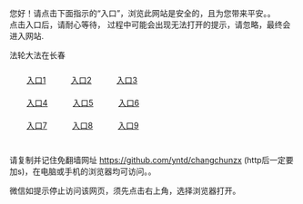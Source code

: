 您好！请点击下面指示的“入口”，浏览此网站是安全的，且为您带来平安。。 <br/>
点击入口后，请耐心等待， 过程中可能会出现无法打开的提示，请忽略，最终会进入网站. </br>

法轮大法在长春<br/>
<div style="padding:10px"><a style="margin:20px" target="_blank" href="https://d1vnolhxvm1zlm.cloudfront.net/2Qpsp?nipiql" id="ccLink1" rel="nofollow">入口1</a> <a target="_blank" style="margin:20px" href="https://d7rxfbcssf8hn.cloudfront.net/2Qpsp?pwfnmjdm" id="ccLink2" rel="nofollow">入口2</a> <a style="margin:20px" target="_blank" href="https://d2lj1m0gp9sss8.cloudfront.net/2Qpsp?ahdqdi" id="ccLink3" rel="nofollow">入口3</a></div>

<div style="padding:10px" ><a style="margin:20px" target="_blank" href="https://d1vnolhxvm1zlm.cloudfront.net/2Qpsp?nipiql" id="ccLink4" rel="nofollow">入口4</a> <a style="margin:20px" href="https://d7rxfbcssf8hn.cloudfront.net/2Qpsp?pwfnmjdm" target="_blank" id="ccLink5" rel="nofollow">入口5</a> <a style="margin:20px" href="https://d2lj1m0gp9sss8.cloudfront.net/2Qpsp?ahdqdi" target="_blank" id="ccLink6" rel="nofollow">入口6</a></div>

<div style="padding:10px"><a style="margin:20px" target="_blank" href="https://d1vnolhxvm1zlm.cloudfront.net/2Qpsp?nipiql" id="ccLink7" rel="nofollow">入口7</a> <a style="margin:20px" href="https://d7rxfbcssf8hn.cloudfront.net/2Qpsp?pwfnmjdm" target="_blank" id="ccLink8" rel="nofollow">入口8</a> <a style="margin:20px" target="_blank" href="https://d2lj1m0gp9sss8.cloudfront.net/2Qpsp?ahdqdi" id="ccLink9" rel="nofollow">入口9</a></div>

<br/>



请复制并记住免翻墙网址 https://github.com/yntd/changchunzx (http后一定要加s)，在电脑或手机的浏览器均可访问。。<br/>

微信如提示停止访问该网页，须先点击右上角，选择浏览器打开。
